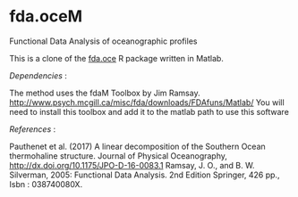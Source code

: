 # fda.oceM
Functional Data Analysis of oceanographic profiles

This is a clone of the [fda.oce](https://github.com/EPauthenet/fda.oce) R package written in Matlab.

*Dependencies* :

The method uses the fdaM Toolbox by Jim Ramsay.
http://www.psych.mcgill.ca/misc/fda/downloads/FDAfuns/Matlab/
You will need to install this toolbox and add it to the matlab path to use this software

*References* :

Pauthenet et al. (2017) A linear decomposition of the Southern Ocean thermohaline structure. Journal of Physical Oceanography, http://dx.doi.org/10.1175/JPO-D-16-0083.1
Ramsay, J. O., and B. W. Silverman, 2005: Functional Data Analysis. 2nd Edition Springer, 426 pp., Isbn : 038740080X.
